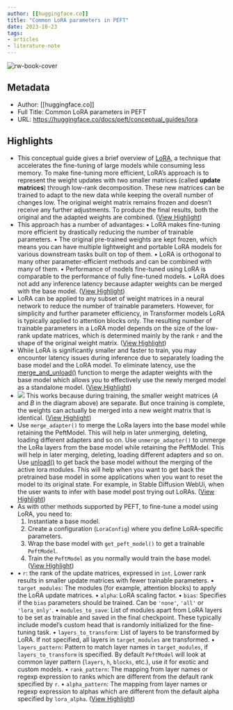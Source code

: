 ```yaml
---
author: [[huggingface.co]]
title: "Common LoRA parameters in PEFT"
date: 2023-10-23
tags: 
- articles
- literature-note
---
```

![rw-book-cover](https://huggingface.co/front/thumbnails/docs/peft.png)

## Metadata
- Author: [[huggingface.co]]
- Full Title: Common LoRA parameters in PEFT
- URL: https://huggingface.co/docs/peft/conceptual_guides/lora

## Highlights
- This conceptual guide gives a brief overview of [LoRA](https://arxiv.org/abs/2106.09685), a technique that accelerates the fine-tuning of large models while consuming less memory.
  To make fine-tuning more efficient, LoRA’s approach is to represent the weight updates with two smaller matrices (called **update matrices**) through low-rank decomposition. These new matrices can be trained to adapt to the new data while keeping the overall number of changes low. The original weight matrix remains frozen and doesn’t receive any further adjustments. To produce the final results, both the original and the adapted weights are combined. ([View Highlight](https://read.readwise.io/read/01hde4asy6r1mkwrmerjkj548g))
- This approach has a number of advantages:
  • LoRA makes fine-tuning more efficient by drastically reducing the number of trainable parameters.
  • The original pre-trained weights are kept frozen, which means you can have multiple lightweight and portable LoRA models for various downstream tasks built on top of them.
  • LoRA is orthogonal to many other parameter-efficient methods and can be combined with many of them.
  • Performance of models fine-tuned using LoRA is comparable to the performance of fully fine-tuned models.
  • LoRA does not add any inference latency because adapter weights can be merged with the base model. ([View Highlight](https://read.readwise.io/read/01hde4b9hca5j63twwabjrgg50))
- LoRA can be applied to any subset of weight matrices in a neural network to reduce the number of trainable parameters. However, for simplicity and further parameter efficiency, in Transformer models LoRA is typically applied to attention blocks only. The resulting number of trainable parameters in a LoRA model depends on the size of the low-rank update matrices, which is determined mainly by the rank `r` and the shape of the original weight matrix. ([View Highlight](https://read.readwise.io/read/01hde4c0dgnkgn6hcex8yxedg2))
- While LoRA is significantly smaller and faster to train, you may encounter latency issues during inference due to separately loading the base model and the LoRA model. To eliminate latency, use the [merge_and_unload()](https://huggingface.co/docs/peft/main/en/package_reference/tuners#peft.LoraModel.merge_and_unload) function to merge the adapter weights with the base model which allows you to effectively use the newly merged model as a standalone model. ([View Highlight](https://read.readwise.io/read/01hde4cbgyesk74hjv0svcj2nj))
- ![](https://huggingface.co/datasets/huggingface/documentation-images/resolve/main/peft/lora_diagram.png)
  This works because during training, the smaller weight matrices (*A* and *B* in the diagram above) are separate. But once training is complete, the weights can actually be merged into a new weight matrix that is identical. ([View Highlight](https://read.readwise.io/read/01hde4d093kyh1m3b6cjx5nbc2))
- Use `merge_adapter()` to merge the LoRa layers into the base model while retaining the PeftModel. This will help in later unmerging, deleting, loading different adapters and so on.
  Use `unmerge_adapter()` to unmerge the LoRa layers from the base model while retaining the PeftModel. This will help in later merging, deleting, loading different adapters and so on.
  Use [unload()](https://huggingface.co/docs/peft/main/en/package_reference/tuners#peft.LoraModel.unload) to get back the base model without the merging of the active lora modules. This will help when you want to get back the pretrained base model in some applications when you want to reset the model to its original state. For example, in Stable Diffusion WebUi, when the user wants to infer with base model post trying out LoRAs. ([View Highlight](https://read.readwise.io/read/01hde4e71jnq9jyrxnfk73y9kd))
- As with other methods supported by PEFT, to fine-tune a model using LoRA, you need to:
  1. Instantiate a base model.
  2. Create a configuration (`LoraConfig`) where you define LoRA-specific parameters.
  3. Wrap the base model with `get_peft_model()` to get a trainable `PeftModel`.
  4. Train the `PeftModel` as you normally would train the base model. ([View Highlight](https://read.readwise.io/read/01hde4eg4m8zgmz08d9g67zd5t))
- • `r`: the rank of the update matrices, expressed in `int`. Lower rank results in smaller update matrices with fewer trainable parameters.
  • `target_modules`: The modules (for example, attention blocks) to apply the LoRA update matrices.
  • `alpha`: LoRA scaling factor.
  • `bias`: Specifies if the `bias` parameters should be trained. Can be `'none'`, `'all'` or `'lora_only'`.
  • `modules_to_save`: List of modules apart from LoRA layers to be set as trainable and saved in the final checkpoint. These typically include model’s custom head that is randomly initialized for the fine-tuning task.
  • `layers_to_transform`: List of layers to be transformed by LoRA. If not specified, all layers in `target_modules` are transformed.
  • `layers_pattern`: Pattern to match layer names in `target_modules`, if `layers_to_transform` is specified. By default `PeftModel` will look at common layer pattern (`layers`, `h`, `blocks`, etc.), use it for exotic and custom models.
  • `rank_pattern`: The mapping from layer names or regexp expression to ranks which are different from the default rank specified by `r`.
  • `alpha_pattern`: The mapping from layer names or regexp expression to alphas which are different from the default alpha specified by `lora_alpha`.
  [](https://huggingface.co/docs/peft/conceptual_guides/lora#lora-examples) ([View Highlight](https://read.readwise.io/read/01hde4er2q4s5xf1g5bs4r4td6))
